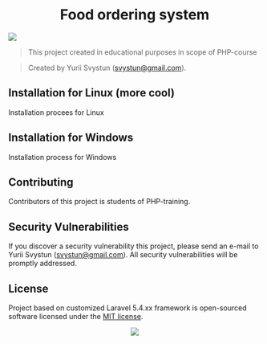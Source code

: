 <h1 align="center">Food ordering system</h1>

<img src="http://tour-v-bukovel.kiev.ua/wp-content/uploads/2015/01/%D0%A0%D0%B5%D1%81%D1%82%D0%BE%D1%80%D0%B0%D0%BD%D1%8B-%D0%91%D1%83%D0%BA%D0%BE%D0%B2%D0%B5%D0%BB%D1%8C.jpg">

> This project created in educational purposes in scope of PHP-course

> Created by Yurii Svystun (svystun@gmail.com).

## Installation for Linux (more cool)

Installation procees for Linux

## Installation for Windows

Installation process for Windows

## Contributing

Contributors of this project is students of PHP-training.

## Security Vulnerabilities

If you discover a security vulnerability this project, please send an e-mail to Yurii Svystun (svystun@gmail.com). All security vulnerabilities will be promptly addressed.

## License

Project based on customized Laravel 5.4.xx framework is open-sourced software licensed under the [MIT license](http://opensource.org/licenses/MIT).

<p align="center"><a href="https://www.beetroot.se"><img src="https://beetroot.se/wp-content/uploads/2016/04/logo.svg"></a></p>